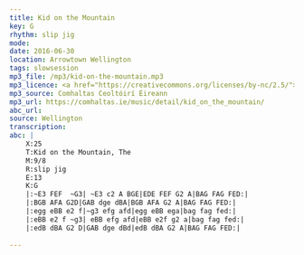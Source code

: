 ```yaml
---
title: Kid on the Mountain
key: G
rhythm: slip jig
mode: 
date: 2016-06-30
location: Arrowtown Wellington
tags: slowsession
mp3_file: /mp3/kid-on-the-mountain.mp3
mp3_licence: <a href="https://creativecommons.org/licenses/by-nc/2.5/">CC-BY-NC-2.5</a>
mp3_source: Comhaltas Ceoltóirí Éireann
mp3_url: https://comhaltas.ie/music/detail/kid_on_the_mountain/
abc_url: 
source: Wellington
transcription:
abc: |
    X:25
    T:Kid on the Mountain, The
    M:9/8
    R:slip jig
    E:13
    K:G
    |:~E3 FEF  ~G3| ~E3 c2 A BGE|EDE FEF G2 A|BAG FAG FED:|
    |:BGB AFA G2D|GAB dge dBA|BGB AFA G2 A|BAG FAG FED:|
    |:egg eBB e2 f|~g3 efg afd|egg eBB ega|bag fag fed:|
    |:eBB e2 f ~g3| eBB efg afd|eBB e2f g2 a|bag fag fed:|
    |:edB dBA G2 D|GAB dge dBd|edB dBA G2 A|BAG FAG FED:|
    
---
```


